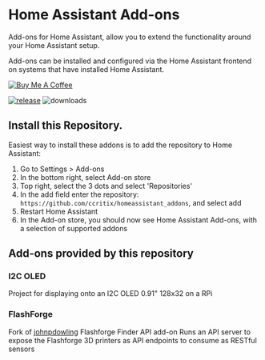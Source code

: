 # Home Assistant Add-ons

Add-ons for Home Assistant, allow you to extend the functionality around your Home Assistant setup.

Add-ons can be installed and configured via the Home Assistant frontend on systems that have installed Home Assistant.

<a href="https://www.buymeacoffee.com/jedimeat" target="_blank"><img src="https://www.buymeacoffee.com/assets/img/custom_images/white_img.png" alt="Buy Me A Coffee" style="height: auto !important;width: auto !important;" ></a>

[![release][release-badge]][release-url]
![downloads][downloads-badge]

## Install this Repository.
Easiest way to install these addons is to add the repository to Home Assistant:
1. Go to Settings > Add-ons
2. In the bottom right, select Add-on store
3. Top right, select the 3 dots and select 'Repositories'
4. In the add field enter the repository: ```https://github.com/ccritix/homeassistant_addons```, and select add
5. Restart Home Assistant
6. In the Add-on store, you should now see Home Assistant Add-ons, with a selection of supported addons

## Add-ons provided by this repository
### I2C OLED
Project for displaying onto an I2C OLED 0.91" 128x32 on a RPi

### FlashForge
Fork of [johnpdowling][original-addon-url] Flashforge Finder API add-on
Runs an API server to expose the Flashforge 3D printers as API endpoints to consume as RESTful sensors


<!-- Badges -->
[release-badge]: https://img.shields.io/github/v/release/ccritix/homeassistant_addons?style=flat-square
[downloads-badge]: https://img.shields.io/github/downloads/ccritix/homeassistant_addons/total?style=flat-square
[release-url]: https://github.com/ccritix/homeassistant_addons/releases

[original-addon-url]: https://community.home-assistant.io/t/flashforge-finder-api-add-on/118710
